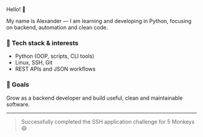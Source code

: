 Hello! 👋

My name is Alexander — I am learning and developing in Python, focusing on backend, automation and clean code.

### 🧠 Tech stack & interests
- Python (OOP, scripts, CLI tools)
- Linux, SSH, Git
- REST APIs and JSON workflows

### 🚀 Goals
Grow as a backend developer and build useful, clean and maintainable software.

---

> Successfully completed the SSH application challenge for 5 Monkeys 😄
